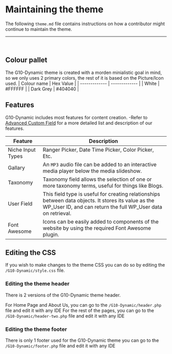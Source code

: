# Maintaining the theme
The following `theme.md` file contains instructions on how a contributor might continue to maintain the theme.


___
<br>

## Colour pallet
The G10-Dynamic theme is created with a morden minialistic goal in mind, so we only uses 2 primary colors, the rest of it is based on the Picture/Icon used. 
| Colour name  | Hex Value |
| ------------- | ------------- |
| White  | #FFFFFF |
| Dark Grey  | #404040 |


## Features
G10-Dynamic includes most features for content creation. -Refer to [Advanced Custom Field](https://www.advancedcustomfields.com/resources/) for a more detailed list and description of our features. 

Feature | Description 
--------|-------------
Niche Input Types |  Ranger Picker, Date Time Picker, Color Picker, Etc.
Gallary | An `MP3` audio file can be added to an interactive media player below the media slideshow.
Taxonomy | Taxonomy field allows the selection of one or more taxonomy terms, useful for things like Blogs.
User Field | This field type is useful for creating relationships between data objects. It stores its value as the WP_User ID, and can return the full WP_User data on retrieval.
Font Awesome | Icons can be easily added to components of the website by using the required Font Awesome plugin.

## Editing the CSS
If you wish to make changes to the theme CSS you can do so by editing the `/G10-Dynamic/style.css` file.

### Editing the theme header
There is 2 versions of the G10-Dynamic theme header.

For Home Page and About Us, you can go to the `/G10-Dynamic/header.php` file and edit it with any IDE
For the rest of the pages, you can go to the `/G10-Dynamic/header-two.php` file and edit it with any IDE

### Editing the theme footer
There is only 1 footer used for the G10-Dynamic theme
you can go to the `/G10-Dynamic/footer.php` file and edit it with any IDE


